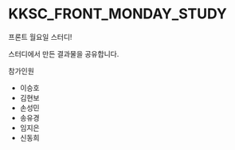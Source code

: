 # KKSC_FRONT_MONDAY_STUDY

프론트 월요일 스터디!

스터디에서 만든 결과물을 공유합니다.

참가인원
 - 이승호
 - 김현보
 - 손성민
 - 송유경
 - 임지은
 - 신동희
